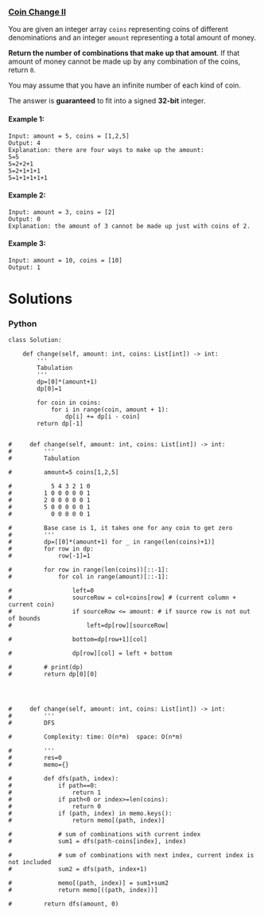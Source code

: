 ### [Coin Change II](https://leetcode.com/problems/coin-change-2/) <br>

You are given an integer array `coins` representing coins of different denominations and an integer `amount` representing a total amount of money.

**Return the number of combinations that make up that amount**. If that amount of money cannot be made up by any combination of the coins, return `0`.

You may assume that you have an infinite number of each kind of coin.

The answer is **guaranteed** to fit into a signed **32-bit** integer.



#### Example 1:

```
Input: amount = 5, coins = [1,2,5]
Output: 4
Explanation: there are four ways to make up the amount:
5=5
5=2+2+1
5=2+1+1+1
5=1+1+1+1+1

```

#### Example 2:

```
Input: amount = 3, coins = [2]
Output: 0
Explanation: the amount of 3 cannot be made up just with coins of 2.

```

#### Example 3:

```
Input: amount = 10, coins = [10]
Output: 1

```

# Solutions

### Python
```
class Solution:
    
    def change(self, amount: int, coins: List[int]) -> int:
        '''
        Tabulation
        '''
        dp=[0]*(amount+1)
        dp[0]=1
        
        for coin in coins:
            for i in range(coin, amount + 1):
                dp[i] += dp[i - coin]
        return dp[-1]
    
    
#     def change(self, amount: int, coins: List[int]) -> int:
#         '''
#         Tabulation
        
#         amount=5 coins[1,2,5]
        
#           5 4 3 2 1 0
#         1 0 0 0 0 0 1
#         2 0 0 0 0 0 1
#         5 0 0 0 0 0 1
#           0 0 0 0 0 1
          
#         Base case is 1, it takes one for any coin to get zero
#         '''
#         dp=[[0]*(amount+1) for _ in range(len(coins)+1)]
#         for row in dp:
#             row[-1]=1
        
#         for row in range(len(coins))[::-1]:
#             for col in range(amount)[::-1]:
                
#                 left=0
#                 sourceRow = col+coins[row] # (current column + current coin)
#                 if sourceRow <= amount: # if source row is not out of bounds
#                     left=dp[row][sourceRow]
                    
#                 bottom=dp[row+1][col]
                
#                 dp[row][col] = left + bottom
            
#         # print(dp)
#         return dp[0][0]
            
    
    
    
#     def change(self, amount: int, coins: List[int]) -> int:
#         '''
#         DFS
        
#         Complexity: time: O(n*m)  space: O(n*m)
         
#         '''
#         res=0
#         memo={}
        
#         def dfs(path, index):
#             if path==0:
#                 return 1
#             if path<0 or index>=len(coins):
#                 return 0
#             if (path, index) in memo.keys():
#                 return memo[(path, index)]
            
#             # sum of combinations with current index
#             sum1 = dfs(path-coins[index], index)
            
#             # sum of combinations with next index, current index is not included         
#             sum2 = dfs(path, index+1)
                
#             memo[(path, index)] = sum1+sum2
#             return memo[((path, index))]
        
#         return dfs(amount, 0)
```
